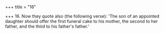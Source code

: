 +++
title = "16"

+++
16. Now they quote also (the following verse): 'The son of an appointed daughter should offer the first funeral cake to his mother, the second to her father, and the third to his father's father.'
